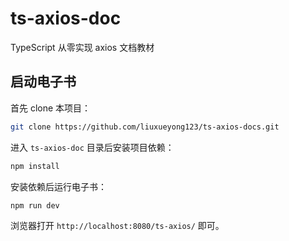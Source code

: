 # ts-axios-doc

TypeScript 从零实现 axios 文档教材

## 启动电子书

首先 clone 本项目：

```bash
git clone https://github.com/liuxueyong123/ts-axios-docs.git
```

进入 `ts-axios-doc` 目录后安装项目依赖：

```bash
npm install
```

安装依赖后运行电子书：

```bash
npm run dev
```

浏览器打开 `http://localhost:8080/ts-axios/` 即可。
